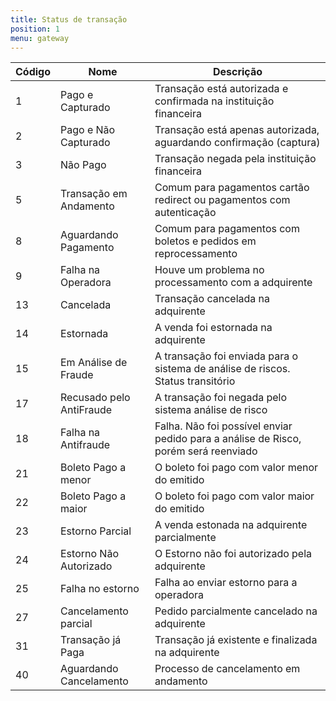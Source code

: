 ```yaml
---
title: Status de transação
position: 1
menu: gateway
---
```


| Código  | Nome                       | Descrição                                                                           |
|---------|----------------------------|-------------------------------------------------------------------------------------|
| 1       | Pago e Capturado           | Transação está autorizada e confirmada na instituição financeira                    |
| 2       | Pago e Não Capturado       | Transação está apenas autorizada, aguardando confirmação (captura)                  |
| 3       | Não Pago                   | Transação negada pela instituição financeira                                        |
| 5       | Transação em Andamento     | Comum para pagamentos cartão redirect ou pagamentos com autenticação                |
| 8       | Aguardando Pagamento       | Comum para pagamentos com boletos e pedidos em reprocessamento                      |
| 9       | Falha na Operadora         | Houve um problema no processamento com a adquirente                                 |
| 13      | Cancelada                  | Transação cancelada na adquirente                                                   |
| 14      | Estornada                  | A venda foi estornada na adquirente                                                 |
| 15      | Em Análise de Fraude       | A transação foi enviada para o sistema de análise de riscos. Status transitório     |
| 17      | Recusado pelo AntiFraude   | A transação foi negada pelo sistema análise de risco                                |
| 18      | Falha na Antifraude        | Falha. Não foi possível enviar pedido para a análise de Risco, porém será reenviado |
| 21      | Boleto Pago a menor        | O boleto foi pago com valor menor do emitido                                        |
| 22      | Boleto Pago a maior        | O boleto foi pago com valor maior do emitido                                        |
| 23      | Estorno Parcial            | A venda estonada na adquirente parcialmente                                         |
| 24      | Estorno Não Autorizado     | O Estorno não foi autorizado pela adquirente                                        |
| 25      | Falha no estorno           | Falha ao enviar estorno para a operadora                                            |
| 27      | Cancelamento parcial       | Pedido parcialmente cancelado na adquirente                                         |
| 31      | Transação já Paga          | Transação já existente e finalizada na adquirente                                   |
| 40      | Aguardando Cancelamento    | Processo de cancelamento em andamento                                               |